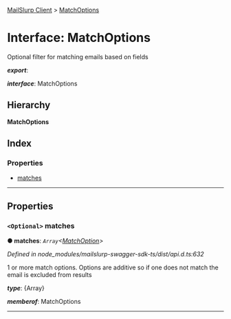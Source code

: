 [MailSlurp Client](../README.md) > [MatchOptions](../interfaces/matchoptions.md)

# Interface: MatchOptions

Optional filter for matching emails based on fields

*__export__*: 

*__interface__*: MatchOptions

## Hierarchy

**MatchOptions**

## Index

### Properties

* [matches](matchoptions.md#matches)

---

## Properties

<a id="matches"></a>

### `<Optional>` matches

**● matches**: *`Array`<[MatchOption](../modules/matchoption.md)>*

*Defined in node_modules/mailslurp-swagger-sdk-ts/dist/api.d.ts:632*

1 or more match options. Options are additive so if one does not match the email is excluded from results

*__type__*: {Array}

*__memberof__*: MatchOptions

___

